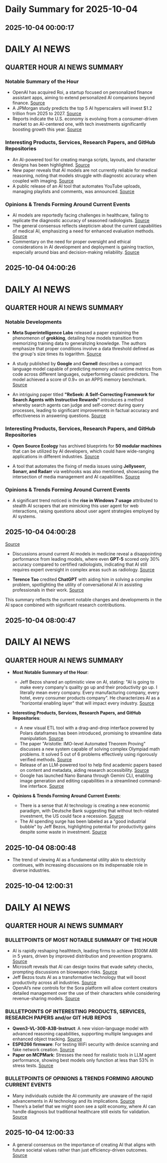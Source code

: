 # Daily Summary for 2025-10-04

## 2025-10-04 00:00:17

# DAILY AI NEWS

## QUARTER HOUR AI NEWS SUMMARY

### Notable Summary of the Hour
- OpenAI has acquired Roi, a startup focused on personalized finance assistant apps, aiming to extend personalized AI companions beyond finance. [Source](https://x.com/i/web/status/1974224358441640193)
- A JPMorgan study predicts the top 5 AI hyperscalers will invest $1.2 trillion from 2025 to 2027. [Source](https://x.com/i/web/status/1974228406662311944)
- Reports indicate the U.S. economy is evolving from a consumer-driven market to an AI-centered one, with tech investments significantly boosting growth this year. [Source](https://x.com/i/web/status/1974231857903644904)

### Interesting Products, Services, Research Papers, and GitHub Repositories
- An AI-powered tool for creating manga scripts, layouts, and character designs has been highlighted. [Source](https://x.com/i/web/status/1974249208799469703)
- New paper reveals that AI models are not currently reliable for medical reasoning, noting that models struggle with diagnostic accuracy when coupled with imaging. [Source](https://x.com/i/web/status/1974222437588832301)
- A public release of an AI tool that automates YouTube uploads, managing playlists and comments, was announced. [Source](https://x.com/i/web/status/1974218555391381683)

### Opinions & Trends Forming Around Current Events
- AI models are reportedly facing challenges in healthcare, failing to replicate the diagnostic accuracy of seasoned radiologists. [Source](https://x.com/i/web/status/1973726997541982667)
- The general consensus reflects skepticism about the current capabilities of medical AI, emphasizing a need for enhanced evaluation methods. [Source](https://x.com/i/web/status/1974222437588832301)
- Commentary on the need for proper oversight and ethical considerations in AI development and deployment is gaining traction, especially around bias and decision-making reliability. [Source](https://x.com/i/web/status/1974215969875558629)

## 2025-10-04 04:00:26

# DAILY AI NEWS

## QUARTER HOUR AI NEWS SUMMARY

### Notable Developments 
- **Meta Superintelligence Labs** released a paper explaining the phenomenon of **grokking**, detailing how models transition from memorizing training data to generalizing knowledge. The authors emphasize that proper conditions involve a data threshold defined as the group's size times its logarithm. 
   [Source](https://x.com/i/web/status/1974322837667377405)

- A study published by **Google** and **Cornell** describes a compact language model capable of predicting memory and runtime metrics from code across different languages, outperforming classic predictors. The model achieved a score of 0.9+ on an APPS memory benchmark. 
   [Source](https://x.com/i/web/status/1974291380395491766)

- An intriguing paper titled **"ReSeek: A Self-Correcting Framework for Search Agents with Instructive Rewards"** introduces a method whereby search agents can judge and self-correct during query processes, leading to significant improvements in factual accuracy and effectiveness in answering questions. 
   [Source](https://x.com/i/web/status/1974275274465333431)

### Interesting Products, Services, Research Papers, and GitHub Repositories
- **Open Source Ecology** has archived blueprints for **50 modular machines** that can be utilized by AI developers, which could have wide-ranging applications in different industries. 
   [Source](https://x.com/i/web/status/1974318792676421984) 

- A tool that automates the fixing of media issues using **Jellyseerr, Sonarr, and Radarr** via webhooks was also mentioned, showcasing the intersection of media management and AI capabilities. 
   [Source](https://x.com/i/web/status/1974264534413013381)

### Opinions & Trends Forming Around Current Events
- A significant trend noticed is the **rise in Windows 7 usage** attributed to stealth AI scrapers that are mimicking this user agent for web interactions, raising questions about user agent strategies employed by AI systems.

## 2025-10-04 04:00:28

[Source](https://x.com/i/web/status/1974311034828828992)

- Discussions around current AI models in medicine reveal a disappointing performance from leading models, where even **GPT-5** scored only 30% accuracy compared to certified radiologists, indicating that AI still requires expert oversight in complex areas such as radiology. 
   [Source](https://x.com/i/web/status/1973726997541982667)

- **Terence Tao** credited **ChatGPT** with aiding him in solving a complex problem, spotlighting the utility of conversational AI in assisting professionals in their work. 
   [Source](https://x.com/i/web/status/1974265078984613892) 

This summary reflects the current notable changes and developments in the AI space combined with significant research contributions.

## 2025-10-04 08:00:47

# DAILY AI NEWS

## QUARTER HOUR AI NEWS SUMMARY

- **Most Notable Summary of the Hour**:
  - Jeff Bezos shared an optimistic view on AI, stating: "AI is going to make every company's quality go up and their productivity go up. I literally mean every company. Every manufacturing company, every hotel, every consumer products company". He characterizes AI as a "horizontal enabling layer" that will impact every industry. [Source](https://x.com/i/web/status/1974379807979741196)

- **Interesting Products, Services, Research Papers, and GitHub Repositories**:
  - A new visual ETL tool with a drag-and-drop interface powered by Polars dataframes has been introduced, promising to streamline data manipulation. [Source](https://x.com/i/web/status/1974379210425643374)
  - The paper "Aristotle: IMO-level Automated Theorem Proving" discusses a new system capable of solving complex Olympiad math problems. It solved 5 out of 6 problems effectively using rigorously verified methods. [Source](https://x.com/i/web/status/1974369646334668902)
  - Release of an LLM-powered tool to help find academic papers based on content and metadata, aiding research accessibility. [Source](https://x.com/i/web/status/1974348587879301590)
  - Google has launched Nano Banana through Gemini CLI, enabling image generation and editing capabilities in a streamlined command-line interface. [Source](https://x.com/i/web/status/1974333344382136590)

- **Opinions & Trends Forming Around Current Events**:
  - There is a sense that AI technology is creating a new economic paradigm, with Deutsche Bank suggesting that without tech-related investment, the US could face a recession. [Source](https://x.com/i/web/status/1974351963438657655)
  - The AI spending surge has been labeled as a "good industrial bubble" by Jeff Bezos, highlighting potential for productivity gains despite some waste in investment. [Source](https://x.com/i/web/status/1974351901518148026)

## 2025-10-04 08:00:48

- The trend of viewing AI as a fundamental utility akin to electricity continues, with increasing discussions on its indispensable role in diverse industries.

## 2025-10-04 12:00:31

# DAILY AI NEWS

## QUARTER HOUR AI NEWS SUMMARY

### BULLETPOINTS OF MOST NOTABLE SUMMARY OF THE HOUR
- AI is rapidly reshaping healthtech, leading firms to achieve $100M ARR in 5 years, driven by improved distribution and prevention programs. [Source](https://x.com/i/web/status/1974443494715400409)
- Microsoft reveals that AI can design toxins that evade safety checks, prompting discussions on bioweapon risks. [Source](https://x.com/i/web/status/1974389196300145075)
- Jeff Bezos touts AI as a transformative technology that will boost productivity across all industries. [Source](https://x.com/i/web/status/1974379807979741196)
- OpenAI’s new controls for the Sora platform will allow content creators detailed management over the use of their characters while considering revenue-sharing models. [Source](https://x.com/i/web/status/1974386507948392600)

### BULLETPOINTS OF INTERESTING PRODUCTS, SERVICES, RESEARCH PAPERS and/or GIT HUB REPOS
- **Qwen3-VL-30B-A3B-Instruct**: A new vision-language model with advanced reasoning capabilities, supporting multiple languages and enhanced object tracking. [Source](https://x.com/i/web/status/1974425083687940452)
- **ESP8266 firmware**: For testing WiFi security with device scanning and fake network creation. [Source](https://x.com/i/web/status/1974432913820205085)
- **Paper on MCPMark**: Stresses the need for realistic tools in LLM agent performance, showing best models only function at less than 53% in stress tests. [Source](https://x.com/i/web/status/1974353540077511156)

### BULLETPOINTS OF OPINIONS & TRENDS FORMING AROUND CURRENT EVENTS
- Many individuals outside the AI community are unaware of the rapid advancements in AI technology and its implications. [Source](https://x.com/i/web/status/1974437076335808978)
- There’s a belief that we might soon see a split economy, where AI can handle diagnosis but traditional healthcare still exists for validation. [Source](https://x.com/i/web/status/1974258510415516079)

## 2025-10-04 12:00:33

- A general consensus on the importance of creating AI that aligns with future societal values rather than just efficiency-driven outcomes. [Source](https://x.com/i/web/status/1974348717269659849)


